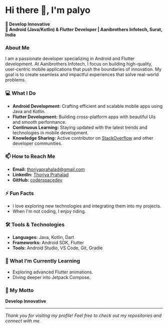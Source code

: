 # Hi there 👋, I'm palyo

**🚀 Develop Innovative**  
**💼 Android (Java/Kotlin) & Flutter Developer | Aanibrothers Infotech, Surat, India**

### About Me
I am a passionate developer specializing in Android and Flutter development. At Aanibrothers Infotech, I focus on building high-quality, user-centric mobile applications that push the boundaries of innovation. My goal is to create seamless and impactful experiences that solve real-world problems.

### 💻 What I Do
- **Android Development:** Crafting efficient and scalable mobile apps using Java and Kotlin.
- **Flutter Development:** Building cross-platform apps with beautiful UIs and smooth performance.
- **Continuous Learning:** Staying updated with the latest trends and technologies in mobile development.
- **Knowledge Sharing:** Active contributor on [StackOverflow](https://stackoverflow.com/users/9917404/thoriya-prahalad) and other developer communities.

### 📫 How to Reach Me
- **Email:** thoriyaprahalad@gmail.com
- **LinkedIn:** [Thoriya Prahalad](www.linkedin.com/in/thoriya-prahalad)
- **GitHub:** [coderspacedev](https://github.com/coderspacedev)

### ⚡ Fun Facts
- I love exploring new technologies and integrating them into my projects.
- When I'm not coding, I enjoy riding.

### 🛠️ Tools & Technologies
- **Languages:** Java, Kotlin, Dart
- **Frameworks:** Android SDK, Flutter
- **Tools:** Android Studio, VS Code, Git, Gradle

### 🌱 What I’m Currently Learning
- Exploring advanced Flutter animations.
- Diving deeper into Jetpack Compose.

### 🎯 My Motto
**Develop Innovative**

---

*Thank you for visiting my profile! Feel free to check out my repositories and connect with me.*

